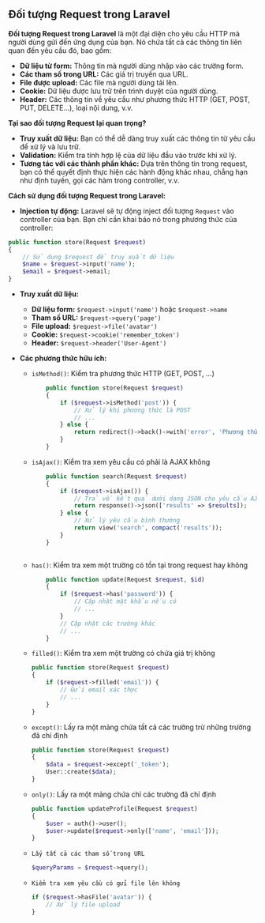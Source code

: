## Đối tượng Request trong Laravel

**Đối tượng Request trong Laravel** là một đại diện cho yêu cầu HTTP mà người dùng gửi đến ứng dụng của bạn. Nó chứa tất cả các thông tin liên quan đến yêu cầu đó, bao gồm:

- **Dữ liệu từ form:** Thông tin mà người dùng nhập vào các trường form.
- **Các tham số trong URL:** Các giá trị truyền qua URL.
- **File được upload:** Các file mà người dùng tải lên.
- **Cookie:** Dữ liệu được lưu trữ trên trình duyệt của người dùng.
- **Header:** Các thông tin về yêu cầu như phương thức HTTP (GET, POST, PUT, DELETE...), loại nội dung, v.v.

**Tại sao đối tượng Request lại quan trọng?**

- **Truy xuất dữ liệu:** Bạn có thể dễ dàng truy xuất các thông tin từ yêu cầu để xử lý và lưu trữ.
- **Validation:** Kiểm tra tính hợp lệ của dữ liệu đầu vào trước khi xử lý.
- **Tương tác với các thành phần khác:** Dựa trên thông tin trong request, bạn có thể quyết định thực hiện các hành động khác nhau, chẳng hạn như định tuyến, gọi các hàm trong controller, v.v.

**Cách sử dụng đối tượng Request trong Laravel:**

- **Injection tự động:** Laravel sẽ tự động inject đối tượng `Request` vào controller của bạn. Bạn chỉ cần khai báo nó trong phương thức của controller:

```php
public function store(Request $request)
{
    // Sử dụng $request để truy xuất dữ liệu
    $name = $request->input('name');
    $email = $request->email;
}
```

- **Truy xuất dữ liệu:**
  - **Dữ liệu form:** `$request->input('name')` hoặc `$request->name`
  - **Tham số URL:** `$request->query('page')`
  - **File upload:** `$request->file('avatar')`
  - **Cookie:** `$request->cookie('remember_token')`
  - **Header:** `$request->header('User-Agent')`

- **Các phương thức hữu ích:**
  * `isMethod()`: Kiểm tra phương thức HTTP (GET, POST, ...)
    ```php
        public function store(Request $request)
        {
            if ($request->isMethod('post')) {
                // Xử lý khi phương thức là POST
                // ...
            } else {
                return redirect()->back()->with('error', 'Phương thức không hợp lệ');
            }
        }
    ```
  * `isAjax()`: Kiểm tra xem yêu cầu có phải là AJAX không
    ```php
        public function search(Request $request)
        {
            if ($request->isAjax()) {
                // Trả về kết quả dưới dạng JSON cho yêu cầu AJAX
                return response()->json(['results' => $results]);
            } else {
                // Xử lý yêu cầu bình thường
                return view('search', compact('results'));
            }
        }
        
    ```
  * `has()`: Kiểm tra xem một trường có tồn tại trong request hay không
    ```php
        public function update(Request $request, $id)
        {
            if ($request->has('password')) {
                // Cập nhật mật khẩu nếu có
                // ...
            }
            // Cập nhật các trường khác
            // ...
        }
    ```
  * `filled()`: Kiểm tra xem một trường có chứa giá trị không
    ```php
    public function store(Request $request)
    {
        if ($request->filled('email')) {
            // Gửi email xác thực
            // ...
        }
    }
    ```
  * `except()`: Lấy ra một mảng chứa tất cả các trường trừ những trường đã chỉ định
    ```php
    public function store(Request $request)
    {
        $data = $request->except('_token');
        User::create($data);
    }
    ```
    
  * `only()`: Lấy ra một mảng chứa chỉ các trường đã chỉ định
    ```php
    public function updateProfile(Request $request)
    {
        $user = auth()->user();
        $user->update($request->only(['name', 'email']));
    }
    ```
  * `Lấy tất cả các tham số trong URL`
    ```php
    $queryParams = $request->query();
    ```
  * `Kiểm tra xem yêu cầu có gửi file lên không`
    ```php
    if ($request->hasFile('avatar')) {
        // Xử lý file upload
    }
    ```